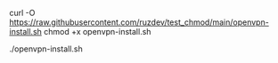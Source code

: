 curl -O https://raw.githubusercontent.com/ruzdev/test_chmod/main/openvpn-install.sh
chmod +x openvpn-install.sh


./openvpn-install.sh
